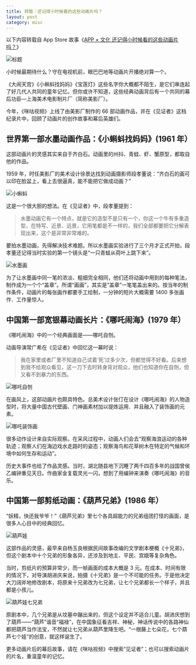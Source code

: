 ```yaml
---
title: 转载｜还记得小时候看的这些动画片吗？
layout: post
category: misc
---
```


以下内容转载自 App Store 故事《[APP × 文化
还记得小时候看的这些动画片吗？](https://itunes.apple.com/cn/story/id1437370866)》

![标题](https://goooooouwa.eu.org:8143/static/images/6QmSX2C.jpg)

小时候最期待什么？守在电视机前，眼巴巴地等动画片开播绝对算一个。

《大闹天宫》《小蝌蚪找妈妈》《宝莲灯》这些名字你大概都不陌生，是它们串连起了好几代人共同的童年记忆。但你或许不知道，这些经典动画背后有一个共同的幕后功臣―上海美术电影制片厂（简称美影厂）。

今年，《咪咕视频》上线了由美影厂制作的 66 部动画作品，并在《见证者》这档纪录片中，回顾了动画片的创作故事和幕后英雄们。

## 世界第一部水墨动画作品：《小蝌蚪找妈妈》(1961 年）

这部动画片的灵感其实来自于齐白石。动画里的州抖、青蛙、虾、蟹原型，都取自他的作品。

1959 年，时任美影厂的美术设计徐景达找到动画摄影师段孝董说：“齐白石的画可以印在脸盆上，看上去很逼真，能不能把它做成动画？”

![小蝌蚪](https://goooooouwa.eu.org:8143/static/images/B4eKjMt.jpg)

这是一个很大胆的想法。在《见证者》中，段孝董提到：

> 水墨动画它有一个特点，就是它的造型不是只有一个，你这一个牛有多重造型，在特写、近景、远景，它用笔都是不一样的，我们全部都要把它分解表现出来，这个是非常非常难的。

要拍水墨动画，先得解决技术难题。所以水墨画实验进行了三个月才正式开拍，段孝董还记得当时实验的第一个镜头是“一只青蛙从荷叶上跳下来”。

![水墨画](https://goooooouwa.eu.org:8143/static/images/LnVwZCX.jpg)

为了让水墨画中同一笔的浓淡、粗细完全相同，他们还将动画中用到的每种笔法，制作成为一个个“盖章”。所谓“画画”，其实是“盖章”一笔笔盖出来的。按当年的制作条件，动画片的每张画作都要手工绘制，一分钟的短片大概需要 1400 多张画作．工作量惊人。

## 中国第一部宽银幕动画长片：《哪吒闹海》(1979 年）

《哪吒闹海》中的一个经典画面是——哪吒自刎。

动画导演常广希在《见证者》中回忆这一幕时说：

> 我在家里或者厂里不知道自己试着‘死’过多少次，但都觉得不好看。后来想到我不给观众看见，这一刀下去时转身背对观众，他们也知道你在自刎，但又看不到暴力的东西。

![哪吒自刎](https://goooooouwa.eu.org:8143/static/images/9WHtNHv.jpg)

在画风上，这部动画片也颇具特色。总美术设计张仃在设计《哪吒闹海》的人物造型时，将大量中国古代壁画、门神画素材加以提炼运用．并且融入了装饰画的元素。

![哪吒装饰画](https://goooooouwa.eu.org:8143/static/images/3xefFGO.jpg)

很多动作设计来自实际观察。在采风过程中，动画人们会去“观察海浪运动的各种轨迹；观察人们在海边戏水走路时的姿态；观察海鸟和花草树木在特定的气候和环境中如何生存和运动”。

历史大事件也给了作品灵感。当时，湖北随县地下沉睡了两千四百多年的战国曾侯乙编钟重见天日。作曲家金复载灵光一闪，想到了用编钟来演奏《哪吒闹海》的音乐。

## 中国第一部剪纸动画：《葫芦兄弟》(1986 年）

“妖精，快还我爷爷！”《葫芦兄弟》里七个各具超能力的兄弟组团打怪的画面，是很多人心目中的经典回忆。

![葫芦娃](https://goooooouwa.eu.org:8143/static/images/FZYgvjx.jpg)

这部作品的灵感，最早来自杨玉良根据民间故事改编的文学剧本梗概《十兄弟》，但这个剧本中十个兄弟的形象各异，还涉及到地主、平民、宫娥等复杂角色。

当时，剪纸片的预算非常少，而一帧画面的成本大概是 3 元。在成本、时间有限的情况下，对导演胡进庆来说，拍摄《十兄弟》是一个不可能的任务。于是他决定大刀阔斧地修改剧本，将原来十兄弟改为七兄弟，让七个兄弟都长一个样子，并且都是小孩儿。

![葫芦娃七兄弟](https://goooooouwa.eu.org:8143/static/images/JSFKkFX.jpg)

原剧本中，几个兄弟是从坟墓中蹦出来的，但这个设定并不适合儿童。胡进庆想到了葫芦——“葫芦”谐音“福禄”，在中国象征看吉祥、神秘，神话传说中的各路神仙都把葫芦当作法宝，不然就让七兄弟从葫芦里降生吧。“一根藤上七朵花，七个葫芦七个娃”的创意，就这样诞生了。

更多动画片后的幕后故事，请在《咪咕视频》中搜索“见证者”；也可以搜索动画片的片名，重温童年的记忆。
